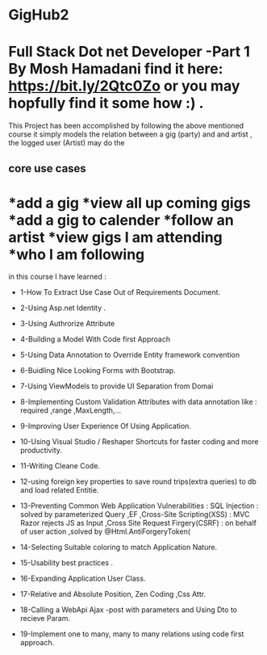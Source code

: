 # GigHub2
Full Stack Dot net Developer -Part 1 By Mosh Hamadani
find it here: https://bit.ly/2Qtc0Zo
or you may hopfully find it some how :) .
=============================================================================================
This Project has been accomplished by following the above mentioned course
it simply models the relation between a gig (party) and and artist , the logged user (Artist) may do the 

core use cases
--------------
*add a gig
*view all up coming gigs
*add a gig to calender
*follow an artist
*view gigs  I am attending
*who I am following
=============================================================================================
in this course  I have learned :
* 1-How To Extract Use Case Out of Requirements Document.

* 2-Using Asp.net Identity .
* 3-Using Authrorize Attribute
* 4-Building a Model With Code first Approach 
* 5-Using Data Annotation to Override Entity framework convention
* 6-Buidling Nice Looking Forms with Bootstrap.
* 7-Using ViewModels to provide UI Separation from Domai
* 8-Implementing Custom Validation Attributes with data annotation like : required ,range ,MaxLength,...
* 9-Improving User Experience Of Using Application.
* 10-Using Visual Studio / Reshaper Shortcuts for faster coding and more productivity.
* 11-Writing Cleane Code.
* 12-using foreign key properties to save round trips(extra queries) to db and load related Entitie.
* 13-Preventing  Common Web Application Vulnerabilities :
SQL Injection : solved by parameterized Query ,EF 
,Cross-Site Scripting(XSS) : MVC  Razor rejects JS as Input
,Cross Site Request Firgery(CSRF) : on behalf of user action ,solved by @Html.AntiForgeryToken(
* 14-Selecting Suitable coloring to match Application Nature.
* 15-Usability best practices .
* 16-Expanding Application User Class.
* 17-Relative and Absolute Position, Zen Coding ,Css Attr.
* 18-Calling a WebApi Ajax -post with parameters and Using Dto to recieve Param.
* 19-Implement one to many, many to many relations using code first approach.





 


